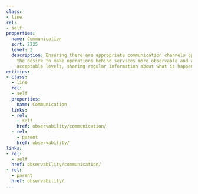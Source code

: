 ```yaml
---
class:
- line
rel:
- self
properties:
  name: Communication
  sort: 2225
  level: 2
  description: Ensuring there are appropriate communication channels open that demonstrate
    the desire to make operations behind services more observable and accessible to
    acceptable levels, sharing regular information about what is happening.
entities:
- class:
  - line
  rel:
  - self
  properties:
    name: Communication
  links:
  - rel:
    - self
    href: observability/communication/
  - rel:
    - parent
    href: observability/
links:
- rel:
  - self
  href: observability/communication/
- rel:
  - parent
  href: observability/
...
```

